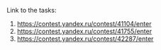 Link to the tasks:
1) https://contest.yandex.ru/contest/41104/enter
2) https://contest.yandex.ru/contest/41755/enter
3) https://contest.yandex.ru/contest/42287/enter
